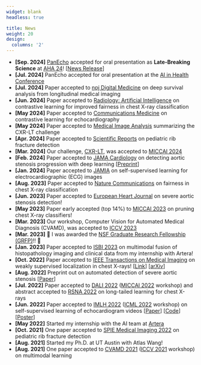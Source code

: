 ```yaml
---
widget: blank
headless: true

title: News
weight: 20
design:
  columns: '2'
---
```


* <b>[Sep. 2024]</b> [PanEcho](https://www.cards-lab.org/panecho) accepted for oral presentation as **Late-Breaking Science** at [AHA 24](https://professional.heart.org/en/meetings/scientific-sessions)! [[News Release](https://newsroom.heart.org/news/ai-image-recognition-program-could-read-heart-images-faster-speed-care)]
* <b>[Jul. 2024]</b> PanEcho accepted for oral presentation at the [AI in Health Conference](https://www.aihealthconference.com/)
* <b>[Jul. 2024]</b> Paper accepted to [npj Digital Medicine](https://www.nature.com/npjdigitalmed/) on deep survival analysis from longitudinal medical imaging
* <b>[Jun. 2024]</b> Paper accepted to [Radiology: Artificial Intelligence](https://pubs.rsna.org/journal/ai) on contrastive learning for improved fairness in chest X-ray classification
* <b>[May 2024]</b> Paper accepted to [Communications Medicine](https://www.nature.com/commsmed) on contrastive learning for echocardiography
* <b>[May 2024]</b> Paper accepted to [Medical Image Analysis](https://www.sciencedirect.com/journal/medical-image-analysis) summarizing the CXR-LT challenge
* <b>[Apr. 2024]</b> Paper accepted to [Scientific Reports](https://www.nature.com/srep/) on pediatric rib fracture detection
* <b>[Mar. 2024]</b> Our challenge, [CXR-LT](https://bionlplab.github.io/2024_MICCAI_CXRLT/), was accepted to [MICCAI 2024](https://conferences.miccai.org/2024/en/)
* <b>[Feb. 2024]</b> Paper accepted to [JAMA Cardiology](https://jamanetwork.com/journals/jamacardiology) on detecting aortic stenosis progression with deep learning [[Preprint](https://www.medrxiv.org/content/10.1101/2023.09.28.23296234v2)]
* <b>[Jan. 2024]</b> Paper accepted to [JAMIA](https://academic.oup.com/jamia) on self-supervised learning for electrocardiographic (ECG) images
* <b>[Aug. 2023]</b> Paper accepted to [Nature Communications](https://www.nature.com/ncomms/) on fairness in chest X-ray classification
* <b>[Jun. 2023]</b> Paper accepted to [European Heart Journal](https://academic.oup.com/eurheartj) on severe aortic stenosis detection!
* <b>[May 2023]</b> Paper early accepted (top 14%) to [MICCAI 2023](https://conferences.miccai.org/2023/en/) on pruning chest X-ray classifiers!
* <b>[Mar. 2023]</b> Our workshop, Computer Vision for Automated Medical Diagnosis (CVAMD), was accepted to [ICCV 2023](https://iccv2023.thecvf.com/)
* <b>[Mar. 2023]</b> :tada: I was awarded the [NSF Graduate Research Fellowship (GRFP)](https://www.nsfgrfp.org/)!! :tada:
* <b>[Jan. 2023]</b> Paper accepted to [ISBI 2023](http://2023.biomedicalimaging.org/en/) on multimodal fusion of histopathology imaging and clinical data from my internship with Artera!
* <b>[Oct. 2022]</b> Paper accepted to [IEEE Transactions on Medical Imaging](https://www.embs.org/tmi/) on weakly supervised localization in chest X-rays! [[Link](https://ieeexplore.ieee.org/document/9930800)] [[arXiv](https://arxiv.org/abs/2207.04394)]
* <b>[Aug. 2022]</b> Preprint out on automated detection of severe aortic stenosis [[Paper](https://www.medrxiv.org/content/10.1101/2022.08.30.22279413v1)]
* <b>[Jul. 2022]</b> Paper accepted to [DALI 2022](https://dali-miccai.github.io/) ([MICCAI 2022](https://conferences.miccai.org/2022/en/) workshop) and abstract accepted to [RSNA 2022](https://www.rsna.org/annual-meeting) on long-tailed learning for chest X-rays
* <b>[Jun. 2022]</b> Paper accepted to [IMLH 2022](https://sites.google.com/view/imlh2022/home?authuser=0) ([ICML 2022](https://icml.cc/) workshop) on self-supervised learning of echocardiogram videos [[Paper](https://arxiv.org/abs/2207.11581)] [[Code](https://github.com/cards-yale/echo-ssl-aortic-stenosis)] [[Poster](/media/imlh_2022_poster.pdf)]
* <b>[May 2022]</b> Started my internship with the AI team at [Artera](https://artera.ai/)
* <b>[Oct. 2021]</b> One paper accepted to [SPIE Medical Imaging 2022](https://spie.org/MI22/conferencedetails/computer-aided-diagnosis?enableBackToBrowse=true) on pediatric rib fracture detection
* <b>[Aug. 2021]</b> Started my Ph.D. at UT Austin with Atlas Wang!
* <b>[Aug. 2021]</b> One paper accepted to [CVAMD 2021](https://sites.google.com/view/CVAMD2021/) ([ICCV 2021](http://iccv2021.thecvf.com/home) workshop) on multimodal learning
